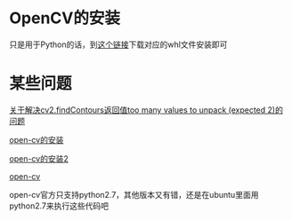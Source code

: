 # OpenCV的安装
只是用于Python的话，到[这个链接](http://www.lfd.uci.edu/~gohlke/pythonlibs/#opencv)下载对应的whl文件安装即可


# 某些问题
[关于解决cv2.findContours返回值too many values to unpack (expected 2)的问题](http://blog.csdn.net/louzhengzhai/article/details/72802978)

[open-cv的安装](https://zhuanlan.zhihu.com/p/24425116)

[open-cv的安装2](https://www.scivision.co/install-opencv-python-windows/)

[open-cv](http://www.pyimagesearch.com/opencv-tutorials-resources-guides/)

open-cv官方只支持python2.7，其他版本又有错，还是在ubuntu里面用python2.7来执行这些代码吧